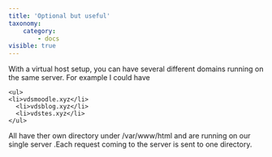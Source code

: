 ```yaml
---
title: 'Optional but useful'
taxonomy:
    category:
        - docs
visible: true
---
```


 <p>With a virtual host setup, you can have several different domains running on the same server. For example I could have</p>
 
    <ul>
    <li>vdsmoodle.xyz</li>
      <li>vdsblog.xyz</li>
      <li>vdstes.xyz</li>
    </ul>
<p>All have ther own directory under /var/www/html and are running on our single server .Each request coming to the server is sent to one directory. </p>


